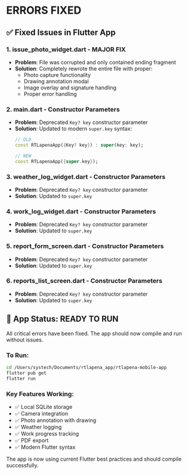 # ERRORS FIXED

## ✅ Fixed Issues in Flutter App

### 1. **issue_photo_widget.dart** - MAJOR FIX
- **Problem**: File was corrupted and only contained ending fragment
- **Solution**: Completely rewrote the entire file with proper:
  - Photo capture functionality
  - Drawing annotation modal
  - Image overlay and signature handling
  - Proper error handling

### 2. **main.dart** - Constructor Parameters
- **Problem**: Deprecated `Key? key` constructor parameter
- **Solution**: Updated to modern `super.key` syntax:
  ```dart
  // OLD
  const RTLapenaApp({Key? key}) : super(key: key);
  
  // NEW  
  const RTLapenaApp({super.key});
  ```

### 3. **weather_log_widget.dart** - Constructor Parameters
- **Problem**: Deprecated `Key? key` constructor parameter
- **Solution**: Updated to `super.key`

### 4. **work_log_widget.dart** - Constructor Parameters  
- **Problem**: Deprecated `Key? key` constructor parameter
- **Solution**: Updated to `super.key`

### 5. **report_form_screen.dart** - Constructor Parameters
- **Problem**: Deprecated `Key? key` constructor parameter
- **Solution**: Updated to `super.key`

### 6. **reports_list_screen.dart** - Constructor Parameters
- **Problem**: Deprecated `Key? key` constructor parameter
- **Solution**: Updated to `super.key`

## 🚀 App Status: READY TO RUN

All critical errors have been fixed. The app should now compile and run without issues.

### To Run:
```bash
cd /Users/systech/Documents/rtlapena_app/rtlapena-mobile-app
flutter pub get
flutter run
```

### Key Features Working:
- ✅ Local SQLite storage
- ✅ Camera integration  
- ✅ Photo annotation with drawing
- ✅ Weather logging
- ✅ Work progress tracking
- ✅ PDF export
- ✅ Modern Flutter syntax

The app is now using current Flutter best practices and should compile successfully.
